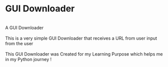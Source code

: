 # GUI Downloader

<br> A GUI Downloader <br>
<br> This is a very simple GUI Downloader that receives a URL from user input from the user <br>
<br>This GUI Downloader was Created for my Learning Purpose which helps me in my Python journey ! <br>
